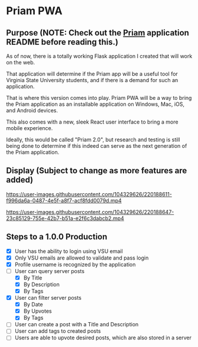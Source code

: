 # Priam PWA

## Purpose (**NOTE: Check out the [Priam](https://www.github.com/kingtechnician/priam) application README before reading this.**)



As of now, there is a totally working Flask application I created that will work on the web.

That application will determine if the Priam app will be a useful tool for Virginia State University students, and if there is a demand for such an application.

That is where this version comes into play. Priam PWA will be a way to bring the Priam application as an installable application on Windows, Mac, iOS, and Android devices.

This also comes with a new, sleek React user interface to bring a more mobile experience.

Ideally, this would be called "Priam 2.0", but research and testing is still being done to determine if this indeed can serve as the next generation of the Priam application.

## Display (Subject to change as more features are added)




https://user-images.githubusercontent.com/104329626/220188611-f996da6a-0487-4e5f-a8f7-acf8fdd0079d.mp4





https://user-images.githubusercontent.com/104329626/220188647-23c85129-755e-42b7-b51a-e2f6c3dabcb2.mp4





## Steps to a 1.0.0 Production

- [x] User has the ability to login using VSU email
- [x] Only VSU emails are allowed to validate and pass login
- [x] Profile username is recognized by the application
- [ ] User can query server posts
  - [x] By Title
  - [x] By Description
  - [x] By Tags
- [x] User can filter server posts
  - [x] By Date
  - [x] By Upvotes
  - [x] By Tags
- [ ] User can create a post with a Title and Description
- [ ] User can add tags to created posts
- [ ] Users are able to upvote desired posts, which are also stored in a server
